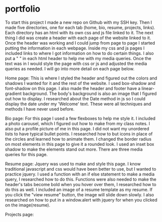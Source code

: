 # portfolio

To start this project I made a new repo on Github with my SSH key. Then I made five directories, one for each tab (home, bio, resume, projects, links). Each directory has an html with its own css and js file linked to it. The next thing I did was create a header with each page of the website linked to it. Once the header was working and I could jump from page to page I started putting the information in each webpage. Inside my css and js pages I included links to where I got information on how to do certain things. I also put a "    <meta name="viewport" content="width=device-width, initial-scale=1">" in each html header to help me with my media queries. Once the text was in I would style the page with css or js and adjusted the media queries as needed. I will go into more detail on each page below.

Home page:
  This is where I styled the header and figured out the colors and shadows I wanted for it and the rest of the website. I used box-shadow and font-shadow on this page. I also made the header and footer have a linear-gradient background. The body's background is also an image that I figured out how to display. I researched about the Date method in js so I could display the date under my 'Welcome' text. These were all techniques and methods I have never used before.

Bio page:
  For this page I used a few flexboxes to help me style it. I included a photo carousel, which I figured out how to make from my class notes. I also put a profile picture of me in this page. I did not want my unordered lists to have typical bullet points. I researched how to but icons in place of the circles and learned how to animate them. I changed the border radius on most elements in this page to give it a rounded look. I used an inset box shadow to make the elements stand out more. There are three media queries for this page.

Resume page:
  Jquery was used to make and style this page. I know traditional javascript and css would have been better to use, but I wanted to practice jquery. I used a function with an if else statement to make a media query, I researched how to do this. Functions were also needed to make the header's tabs become bold when you hover over them, I researched how to do this as well. I included an image of a resume template as my resume. If you click the "view resume" button, the image will slide down slowly. I also researched on how to put in a window.alert with jquery for when you clicked on the image(resume).

Projects page:
  
